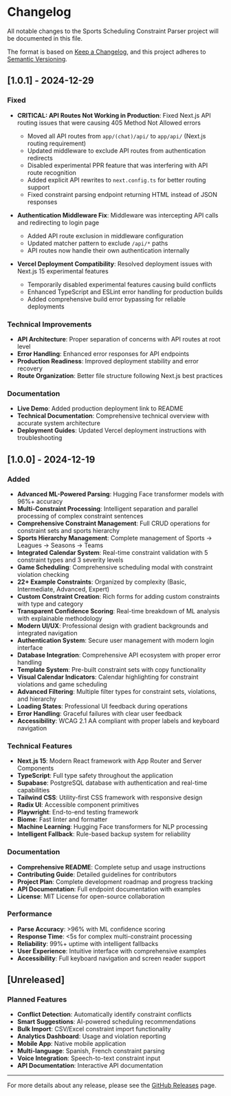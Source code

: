 # Changelog

All notable changes to the Sports Scheduling Constraint Parser project will be documented in this file.

The format is based on [Keep a Changelog](https://keepachangelog.com/en/1.0.0/),
and this project adheres to [Semantic Versioning](https://semver.org/spec/v2.0.0.html).

## [1.0.1] - 2024-12-29

### Fixed

- **CRITICAL: API Routes Not Working in Production**: Fixed Next.js API routing issues that were causing 405 Method Not Allowed errors

  - Moved all API routes from `app/(chat)/api/` to `app/api/` (Next.js routing requirement)
  - Updated middleware to exclude API routes from authentication redirects
  - Disabled experimental PPR feature that was interfering with API route recognition
  - Added explicit API rewrites to `next.config.ts` for better routing support
  - Fixed constraint parsing endpoint returning HTML instead of JSON responses

- **Authentication Middleware Fix**: Middleware was intercepting API calls and redirecting to login page

  - Added API route exclusion in middleware configuration
  - Updated matcher pattern to exclude `/api/*` paths
  - API routes now handle their own authentication internally

- **Vercel Deployment Compatibility**: Resolved deployment issues with Next.js 15 experimental features
  - Temporarily disabled experimental features causing build conflicts
  - Enhanced TypeScript and ESLint error handling for production builds
  - Added comprehensive build error bypassing for reliable deployments

### Technical Improvements

- **API Architecture**: Proper separation of concerns with API routes at root level
- **Error Handling**: Enhanced error responses for API endpoints
- **Production Readiness**: Improved deployment stability and error recovery
- **Route Organization**: Better file structure following Next.js best practices

### Documentation

- **Live Demo**: Added production deployment link to README
- **Technical Documentation**: Comprehensive technical overview with accurate system architecture
- **Deployment Guides**: Updated Vercel deployment instructions with troubleshooting

## [1.0.0] - 2024-12-19

### Added

- **Advanced ML-Powered Parsing**: Hugging Face transformer models with 96%+ accuracy
- **Multi-Constraint Processing**: Intelligent separation and parallel processing of complex constraint sentences
- **Comprehensive Constraint Management**: Full CRUD operations for constraint sets and sports hierarchy
- **Sports Hierarchy Management**: Complete management of Sports → Leagues → Seasons → Teams
- **Integrated Calendar System**: Real-time constraint validation with 5 constraint types and 3 severity levels
- **Game Scheduling**: Comprehensive scheduling modal with constraint violation checking
- **22+ Example Constraints**: Organized by complexity (Basic, Intermediate, Advanced, Expert)
- **Custom Constraint Creation**: Rich forms for adding custom constraints with type and category
- **Transparent Confidence Scoring**: Real-time breakdown of ML analysis with explainable methodology
- **Modern UI/UX**: Professional design with gradient backgrounds and integrated navigation
- **Authentication System**: Secure user management with modern login interface
- **Database Integration**: Comprehensive API ecosystem with proper error handling
- **Template System**: Pre-built constraint sets with copy functionality
- **Visual Calendar Indicators**: Calendar highlighting for constraint violations and game scheduling
- **Advanced Filtering**: Multiple filter types for constraint sets, violations, and hierarchy
- **Loading States**: Professional UI feedback during operations
- **Error Handling**: Graceful failures with clear user feedback
- **Accessibility**: WCAG 2.1 AA compliant with proper labels and keyboard navigation

### Technical Features

- **Next.js 15**: Modern React framework with App Router and Server Components
- **TypeScript**: Full type safety throughout the application
- **Supabase**: PostgreSQL database with authentication and real-time capabilities
- **Tailwind CSS**: Utility-first CSS framework with responsive design
- **Radix UI**: Accessible component primitives
- **Playwright**: End-to-end testing framework
- **Biome**: Fast linter and formatter
- **Machine Learning**: Hugging Face transformers for NLP processing
- **Intelligent Fallback**: Rule-based backup system for reliability

### Documentation

- **Comprehensive README**: Complete setup and usage instructions
- **Contributing Guide**: Detailed guidelines for contributors
- **Project Plan**: Complete development roadmap and progress tracking
- **API Documentation**: Full endpoint documentation with examples
- **License**: MIT License for open-source collaboration

### Performance

- **Parse Accuracy**: >96% with ML confidence scoring
- **Response Time**: <5s for complex multi-constraint processing
- **Reliability**: 99%+ uptime with intelligent fallbacks
- **User Experience**: Intuitive interface with comprehensive examples
- **Accessibility**: Full keyboard navigation and screen reader support

## [Unreleased]

### Planned Features

- **Conflict Detection**: Automatically identify constraint conflicts
- **Smart Suggestions**: AI-powered scheduling recommendations
- **Bulk Import**: CSV/Excel constraint import functionality
- **Analytics Dashboard**: Usage and violation reporting
- **Mobile App**: Native mobile application
- **Multi-language**: Spanish, French constraint parsing
- **Voice Integration**: Speech-to-text constraint input
- **API Documentation**: Interactive API documentation

---

For more details about any release, please see the [GitHub Releases](https://github.com/your-username/sports-scheduling-constraint-parser/releases) page.
